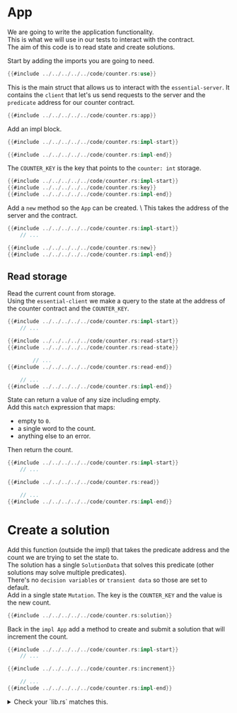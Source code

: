 # App
We are going to write the application functionality. \
This is what we will use in our tests to interact with the contract. \
The aim of this code is to read state and create solutions.

Start by adding the imports you are going to need.
```rust
{{#include ../../../../../code/counter.rs:use}}
```
This is the main struct that allows us to interact with the `essential-server`.
It contains the `client` that let's us send requests to the server and the `predicate` address for our counter contract.
```rust
{{#include ../../../../../code/counter.rs:app}}
```
Add an impl block.
```rust
{{#include ../../../../../code/counter.rs:impl-start}}

{{#include ../../../../../code/counter.rs:impl-end}}
```
The `COUNTER_KEY` is the key that points to the `counter: int` storage.
```rust
{{#include ../../../../../code/counter.rs:impl-start}}
{{#include ../../../../../code/counter.rs:key}}
{{#include ../../../../../code/counter.rs:impl-end}}
```
Add a `new` method so the `App` can be created. \ 
This takes the address of the server and the contract.
```rust
{{#include ../../../../../code/counter.rs:impl-start}}
    // ...

{{#include ../../../../../code/counter.rs:new}}
{{#include ../../../../../code/counter.rs:impl-end}}
```
## Read storage
Read the current count from storage. \
Using the `essential-client` we make a query to the state at the address of the counter contract and the `COUNTER_KEY`.
```rust
{{#include ../../../../../code/counter.rs:impl-start}}
    // ...

{{#include ../../../../../code/counter.rs:read-start}}
{{#include ../../../../../code/counter.rs:read-state}}

        // ...
{{#include ../../../../../code/counter.rs:read-end}}

    // ...
{{#include ../../../../../code/counter.rs:impl-end}}
```
State can return a value of any size including empty. \
Add this `match` expression that maps:
- empty to `0`.
- a single word to the count.
- anything else to an error.

Then return the count.
```rust
{{#include ../../../../../code/counter.rs:impl-start}}
    // ...

{{#include ../../../../../code/counter.rs:read}}

    // ...
{{#include ../../../../../code/counter.rs:impl-end}}
```
# Create a solution
Add this function (outside the impl) that takes the predicate address and the count we are trying to set the state to. \
The solution has a single `SolutionData` that solves this predicate (other solutions may solve multiple predicates). \
There's no `decision variables` or `transient data` so those are set to default. \
Add in a single state `Mutation`. The key is the `COUNTER_KEY` and the value is the new count.
```rust
{{#include ../../../../../code/counter.rs:solution}}
```
Back in the `impl App` add a method to create and submit a solution that will increment the count.
```rust
{{#include ../../../../../code/counter.rs:impl-start}}
    // ...

{{#include ../../../../../code/counter.rs:increment}}

    // ...
{{#include ../../../../../code/counter.rs:impl-end}}
```


<details>
<summary>Check your `lib.rs` matches this.</summary>

```rust
{{#include ../../../../../code/counter.rs:full}}
```
</details>